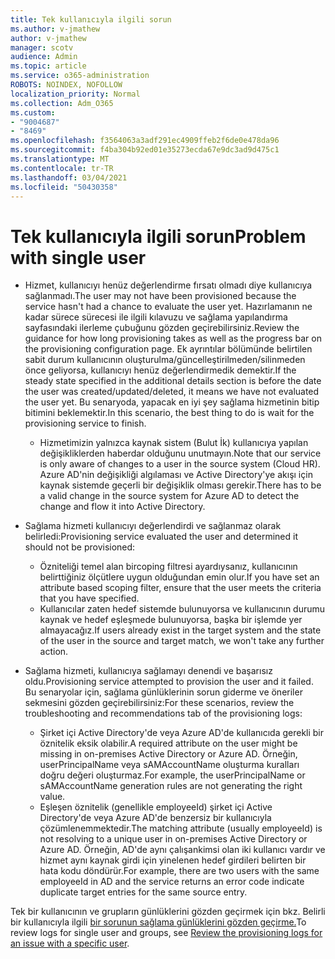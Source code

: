 ```yaml
---
title: Tek kullanıcıyla ilgili sorun
ms.author: v-jmathew
author: v-jmathew
manager: scotv
audience: Admin
ms.topic: article
ms.service: o365-administration
ROBOTS: NOINDEX, NOFOLLOW
localization_priority: Normal
ms.collection: Adm_O365
ms.custom:
- "9004687"
- "8469"
ms.openlocfilehash: f3564063a3adf291ec4909ffeb2f6de0e478da96
ms.sourcegitcommit: f4ba304b92ed01e35273ecda67e9dc3ad9d475c1
ms.translationtype: MT
ms.contentlocale: tr-TR
ms.lasthandoff: 03/04/2021
ms.locfileid: "50430358"
---
```

# <a name="problem-with-single-user"></a><span data-ttu-id="8fd74-102">Tek kullanıcıyla ilgili sorun</span><span class="sxs-lookup"><span data-stu-id="8fd74-102">Problem with single user</span></span>

- <span data-ttu-id="8fd74-103">Hizmet, kullanıcıyı henüz değerlendirme fırsatı olmadı diye kullanıcıya sağlanmadı.</span><span class="sxs-lookup"><span data-stu-id="8fd74-103">The user may not have been provisioned because the service hasn't had a chance to evaluate the user yet.</span></span> <span data-ttu-id="8fd74-104">Hazırlamanın ne kadar sürece sürecesi ile ilgili kılavuzu ve sağlama yapılandırma sayfasındaki ilerleme çubuğunu gözden geçirebilirsiniz.</span><span class="sxs-lookup"><span data-stu-id="8fd74-104">Review the guidance for how long provisioning takes as well as the progress bar on the provisioning configuration page.</span></span> <span data-ttu-id="8fd74-105">Ek ayrıntılar bölümünde belirtilen sabit durum kullanıcının oluşturulma/güncelleştirilmeden/silinmeden önce geliyorsa, kullanıcıyı henüz değerlendirmedik demektir.</span><span class="sxs-lookup"><span data-stu-id="8fd74-105">If the steady state specified in the additional details section is before the date the user was created/updated/deleted, it means we have not evaluated the user yet.</span></span> <span data-ttu-id="8fd74-106">Bu senaryoda, yapacak en iyi şey sağlama hizmetinin bitip bitimini beklemektir.</span><span class="sxs-lookup"><span data-stu-id="8fd74-106">In this scenario, the best thing to do is wait for the provisioning service to finish.</span></span>

  - <span data-ttu-id="8fd74-107">Hizmetimizin yalnızca kaynak sistem (Bulut İk) kullanıcıya yapılan değişikliklerden haberdar olduğunu unutmayın.</span><span class="sxs-lookup"><span data-stu-id="8fd74-107">Note that our service is only aware of changes to a user in the source system (Cloud HR).</span></span> <span data-ttu-id="8fd74-108">Azure AD'nin değişikliği algılaması ve Active Directory'ye akışı için kaynak sistemde geçerli bir değişiklik olması gerekir.</span><span class="sxs-lookup"><span data-stu-id="8fd74-108">There has to be a valid change in the source system for Azure AD to detect the change and flow it into Active Directory.</span></span>
- <span data-ttu-id="8fd74-109">Sağlama hizmeti kullanıcıyı değerlendirdi ve sağlanmaz olarak belirledi:</span><span class="sxs-lookup"><span data-stu-id="8fd74-109">Provisioning service evaluated the user and determined it should not be provisioned:</span></span>
  - <span data-ttu-id="8fd74-110">Özniteliği temel alan bircoping filtresi ayardıysanız, kullanıcının belirttiğiniz ölçütlere uygun olduğundan emin olur.</span><span class="sxs-lookup"><span data-stu-id="8fd74-110">If you have set an attribute based scoping filter, ensure that the user meets the criteria that you have specified.</span></span>
  - <span data-ttu-id="8fd74-111">Kullanıcılar zaten hedef sistemde bulunuyorsa ve kullanıcının durumu kaynak ve hedef eşleşmede bulunuyorsa, başka bir işlemde yer almayacağız.</span><span class="sxs-lookup"><span data-stu-id="8fd74-111">If users already exist in the target system and the state of the user in the source and target match, we won't take any further action.</span></span>
- <span data-ttu-id="8fd74-112">Sağlama hizmeti, kullanıcıya sağlamayı denendi ve başarısız oldu.</span><span class="sxs-lookup"><span data-stu-id="8fd74-112">Provisioning service attempted to provision the user and it failed.</span></span> <span data-ttu-id="8fd74-113">Bu senaryolar için, sağlama günlüklerinin sorun giderme ve öneriler sekmesini gözden geçirebilirsiniz:</span><span class="sxs-lookup"><span data-stu-id="8fd74-113">For these scenarios, review the troubleshooting and recommendations tab of the provisioning logs:</span></span>
  - <span data-ttu-id="8fd74-114">Şirket içi Active Directory'de veya Azure AD'de kullanıcıda gerekli bir öznitelik eksik olabilir.</span><span class="sxs-lookup"><span data-stu-id="8fd74-114">A required attribute on the user might be missing in on-premises Active Directory or Azure AD.</span></span> <span data-ttu-id="8fd74-115">Örneğin, userPrincipalName veya sAMAccountName oluşturma kuralları doğru değeri oluşturmaz.</span><span class="sxs-lookup"><span data-stu-id="8fd74-115">For example, the userPrincipalName or sAMAccountName generation rules are not generating the right value.</span></span>
  - <span data-ttu-id="8fd74-116">Eşleşen öznitelik (genellikle employeeId) şirket içi Active Directory'de veya Azure AD'de benzersiz bir kullanıcıyla çözümlenemmektedir.</span><span class="sxs-lookup"><span data-stu-id="8fd74-116">The matching attribute (usually employeeId) is not resolving to a unique user in on-premises Active Directory or Azure AD.</span></span> <span data-ttu-id="8fd74-117">Örneğin, AD'de aynı çalışankimsi olan iki kullanıcı vardır ve hizmet aynı kaynak girdi için yinelenen hedef girdileri belirten bir hata kodu döndürür.</span><span class="sxs-lookup"><span data-stu-id="8fd74-117">For example, there are two users with the same employeeId in AD and the service returns an error code indicate duplicate target entries for the same source entry.</span></span>

<span data-ttu-id="8fd74-118">Tek bir kullanıcının ve grupların günlüklerini gözden geçirmek için bkz. Belirli bir kullanıcıyla ilgili [bir sorunun sağlama günlüklerini gözden geçirme.](https://docs.microsoft.com/azure/active-directory/reports-monitoring/concept-provisioning-logs)</span><span class="sxs-lookup"><span data-stu-id="8fd74-118">To review logs for single user and groups, see [Review the provisioning logs for an issue with a specific user](https://docs.microsoft.com/azure/active-directory/reports-monitoring/concept-provisioning-logs).</span></span>
